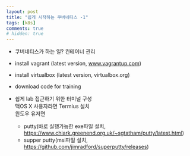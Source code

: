 ```yaml
---
layout: post
title: "쉽게 시작하는 쿠버네티스 -1"
tags: [k8s]
comments: true
# hidden: true
---
```

* 쿠버네티스가 하는 일? 컨테이너 관리  

* install vagrant (latest version, www.vagrantup.com)  
* install virtualbox (latest version, virtualbox.org)  
* download code for training  

* 쉽게 lab 접근하기 위한 터미널 구성  
맥OS X 사용자라면 Termius 설치  
윈도우 유저면
  * putty(바로 실행가능한 exe파일 설치, https://www.chiark.greenend.org.uk/~sgtatham/putty/latest.html)  
  * supper putty(msi파일 설치, https://github.com/jimradford/superputty/releases)  

